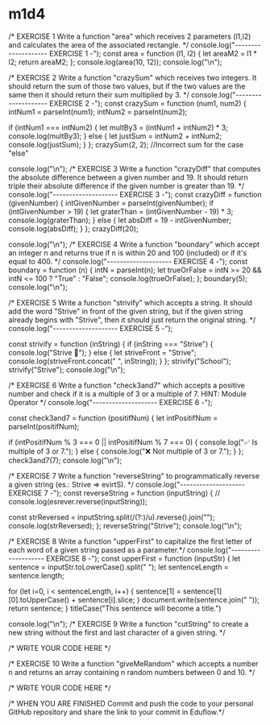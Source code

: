 # m1d4

/* EXERCISE 1
Write a function "area" which receives 2 parameters (l1,l2) and calculates the area of the associated rectangle.
*/
console.log("-------------------- EXERCISE 1 -");
const area = function (l1, l2) {
  let areaM2 = l1 * l2;
  return areaM2;
};
console.log(area(10, 12));
console.log("\n");

/* EXERCISE 2
Write a function "crazySum" which receives two integers. It should return the sum of those two values, 
but if the two values are the same then it should return their sum multiplied by 3.
*/
console.log("-------------------- EXERCISE 2 -");
const crazySum = function (num1, num2) {
  intNum1 = parseInt(num1);
  intNum2 = parseInt(num2);

  if (intNum1 === intNum2) {
    let multBy3 = (intNum1 + intNum2) * 3;
    console.log(multBy3);
  } else {
    let justSum = intNum2 + intNum2;
    console.log(justSum);
  }
};
crazySum(2, 2); //Incorrect sum for the case "else"

console.log("\n");
/* EXERCISE 3
Write a function "crazyDiff" that computes the absolute difference between a given number and 19. 
It should return triple their absolute difference if the given number is greater than 19.
*/
console.log("-------------------- EXERCISE 3 -");
const crazyDiff = function (givenNumber) {
  intGivenNumber = parseInt(givenNumber);
  if (intGivenNumber > 19) {
    let graterThan = (intGivenNumber - 19) * 3;
    console.log(graterThan);
  } else {
    let absDiff = 19 - intGivenNumber;
    console.log(absDiff);
  }
};
crazyDiff(20);

console.log("\n");
/* EXERCISE 4
Write a function "boundary" which accept an integer n and returns true if n is within 20 and 100 (included) 
or if it's equal to 400. */
console.log("-------------------- EXERCISE 4 -");
const boundary = function (n) {
  intN = parseInt(n);
  let trueOrFalse = intN >= 20 && intN <= 100 ? "True" : "False";
  console.log(trueOrFalse);
};
boundary(5);
console.log("\n");

/* EXERCISE 5
Write a function "strivify" which accepts a string.
It should add the word "Strive" in front of the given string, 
but if the given string already begins with "Strive", 
then it should just return the original string.
*/
console.log("-------------------- EXERCISE 5 -");

const strivify = function (inString) {
  if (inString === "Strive") {
    console.log("Strive 🚀");
  } else {
    let striveFront = "Strive";
    console.log(striveFront.concat(" ", inString));
  }
};
strivify("School");
strivify("Strive");
console.log("\n");

/* EXERCISE 6
Write a function "check3and7" which accepts a positive number 
and check if it is a multiple of 3 or a multiple of 7.
HINT: Module Operator
*/
console.log("-------------------- EXERCISE 6 -");

const check3and7 = function (positifNum) {
  let intPositifNum = parseInt(positifNum);

  if (intPositifNum % 3 === 0 || intPositifNum % 7 === 0) {
    console.log("✅ Is multiple of 3 or 7.");
  } else {
    console.log("❌ Not multiple of 3 or 7.");
  }
};
check3and7(7);
console.log("\n");

/* EXERCISE 7
Write a function "reverseString" to programmatically 
reverse a given string (es.: Strive => evirtS).
*/
console.log("-------------------- EXERCISE 7 -");
const reverseString = function (inputString) {
  // console.log(esrever.reverse(inputString));

  const strReversed = inputString.split(/(?:)/u).reverse().join("");
  console.log(strReversed);
};
reverseString("Strive");
console.log("\n");

/* EXERCISE 8
Write a function "upperFirst" to capitalize the first letter 
of each word of a given string passed as a parameter.*/
console.log("-------------------- EXERCISE 8 -");
const upperFirst = function (inputStr) {
  let sentence = inputStr.toLowerCase().split(" ");
  let sentenceLength = sentence.length; 

  for (let i=0, i < sentenceLength, i++) {
    sentence[1] = sentence[1][0].toUpperCase() + sentence[i].slice;
  }
  document.write(sentence.join(" "));
  return sentence;
}
titleCase("This sentence will become a title.")

console.log("\n");
/* EXERCISE 9
Write a function "cutString" to create a new string without the first and last character of a given string.
*/

/* WRITE YOUR CODE HERE */

/* EXERCISE 10
Write a function "giveMeRandom" which accepts a number n and returns an array containing n random numbers between 0 and 10.
*/

/* WRITE YOUR CODE HERE */

/* WHEN YOU ARE FINISHED
Commit and push the code to your personal GitHub repository and share the link to your commit in Eduflow.*/
